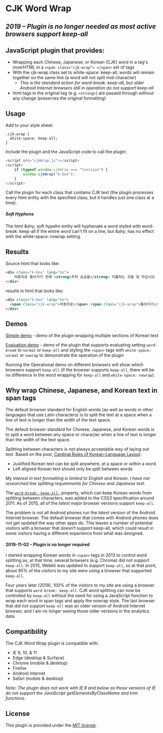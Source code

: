CJK Word Wrap
============================

## *2019 &ndash; Plugin is no longer needed as most active browsers support keep-all*
## JavaScript plugin that provides:

* Wrapping each Chinese, Japanese, or Korean (CJK) word in a tag's innerHTML in a `<span class="cjk-wrap"> </span>` set of tags
* With the cjk-wrap class set to white-space: keep-all, words will remain together on the same line (a word will not split mid-character)
    * *This is the standard action for word-break: keep-all, but older Android Internet browsers still in operation do not support keep-all*
* html tags in the original tag (e.g. `<strong>`) are passed through without any change (preserves the original formatting)

## Usage

Add to your style sheet:

~~~~
.cjk-wrap {
  white-space: keep-all;
}
~~~~


Include the plugin and the JavaScript code to call the plugin:

~~~~ javascript
<script src="cjkWrap.js"></script>
<script>
    if (typeof window.cjkWrap === "function") {
        window.cjkWrap("k-box");
    }
</script>
~~~~

Call the plugin for each class that contains CJK text (the plugin processes every html entity with the specified class, but it handles just one class at a time).

##### Soft Hyphens

The html &amp;shy; soft hypehn entity will hyphenate a word styled with word-break: keep-all if the entire word can't fit on a line, but &amp;shy; has no effect with the white-space: nowrap setting.

## Results

Source html that looks like:

~~~~ html
<div class="k-box" lang="ko">
    자동차로 돌아가기 전에 <strong>주차 요금을</strong> 지불하는 것을 잊 마십시오
</div>
~~~~

results in html that looks like:

~~~~ html
<div class="k-box" lang="ko">
  <span class="cjk-wrap">자동차로</span> <span class="cjk-wrap">돌아가기</span> <span class="cjk-wrap">전에</span> <strong><span class="cjk-wrap">주차</span> <span class="cjk-wrap">요금을</span></strong> <span class="cjk-wrap">지불하는</span> <span class="cjk-wrap">것을</span> <span class="cjk-wrap">잊</span> <span class="cjk-wrap">마십시오</span></div>
</div>
~~~~

## Demos

[Simple demo](http://richdebourke.github.io/cjk-word-wrap/simple-demo.html) - demo of the plugin wrapping multiple sections of Korean text

[Evaluation demo](http://richdebourke.github.io/cjk-word-wrap/evaluation-demo.html) - demo of the plugin that supports evaluating setting `word-break` to `normal` or `keep-all` and styling the `<span>` tags with `white-space: normal` or `nowrap` to demonstrate the operation of the plugin

Running the Operational demo on different browsers will show which browsers support `keep-all` (if the browser supports `keep-all`, there will be no difference in the word wrapping for `keep-all` and `white-space: nowrap`).

## Why wrap Chinese, Japanese, and Korean text in span tags

The default browser standard for English words (as well as words in other languages that use Latin characters) is to split the text at a space when a line of text is longer than the width of the text space.

The default browser standard for Chinese, Japanese, and Korean words is to split a word between any space or character when a line of text is longer than the width of the text space.

Splitting between characters is not always acceptable way of laying out text. Based on the post, [Cardinal Rules of Korean-Language Layout](http://nojeokhill.koreanconsulting.com/2013/05/korean-translation-tip-cardinal-rules-of-korean-language-layout.html):

* Justified Korean text can be split anywhere, at a space or within a word
* Left aligned Korean text should only be split between words

*My interest in text formatting is limited to English and Korean. I have not researched line splitting requirements for Chinese and Japanese text.*

The [`word-break: keep-all;`](https://drafts.csswg.org/css-text-3/#word-break-property) property, which can keep Korean words from splitting between characters, was added to the CSS3 specification around 2011. As of 2015, all of the *latest* major browser versions support `keep-all`.

The problem is not all Android phones run the *latest* version of the Android Internet browser. The default browser that comes with Android phones does not get updated the way other apps do. This leaves a number of potential visitors with a browser that doesn’t support keep-all, which could result in some visitors having a different experience from what was designed.

#### 2019-11-02 &ndash; Plugin is no longer required

I started wrapping Korean words in `<span>` tags in 2013 to control word splitting as, at that time, several browsers (e.g. Chrome) did not support `keep-all`. In 2015, Webkit was updated to support `keep-all`, so at that point, about 95% of the visitors to my site were using a browser that supported `keep-all`.

Four years later (2019), 100% of the visitors to my site are using a browser that supports `word-break: keep-all`. CJK word splitting can now be controlled by `keep-all` without the need for using a JavaScript function to wrap each word in span tags and apply the nowrap style. The last browser that did not support `keep-all` was an older version of Android Internet browser, and I am no longer seeing those older versions in the analytics data.

## Compatibility

The CJK Word Wrap plugin is compatible with:
* IE 9, 10, & 11
* Edge (desktop & Surface)
* Chrome (mobile & desktop)
* Firefox
* Android Internet
* Safari (mobile & desktop)

*Note: The plugin does not work with IE 8 and below as those versions of IE do not support the JavaScript getElementsByClassName and trim functions.*


## License
This plugin is provided under the [MIT license](http://opensource.org/licenses/mit-license.php).


